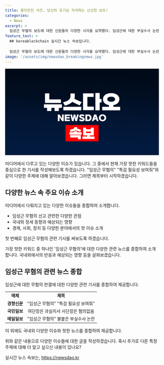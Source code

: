 ```yaml
---
title: 흥미진진 사건, 당신의 호기심 자극하는 신선한 보도!
categories:
  - News
excerpt: >
  임성근 무혐의 보도에 대한 신문들의 다양한 시각을 요약했다. 임성근에 대한 부실수사 논란, 개인 회생과 법원 소송, 그리고 국내외 정치와 경제 이슈 등을 포함하여 사회 각 영역에 대한 다양한 정보를 담고 있으니 흥미를 끄는 다양한 주제를 다룬다.
feature_text: >
  ## koreablockchain 실시간 뉴스 속보입니다.

  임성근 무혐의 보도에 대한 신문들의 다양한 시각을 요약했다. 임성근에 대한 부실수사 논란, 개인 회생과 법원 소송, 그리고 국내외 정치와 경제 이슈 등을 포함하여 사회 각 영역에 대한 다양한 정보를 담고 있으니 흥미를 끄는 다양한 주제를 다룬다.
image: '/assets/img/newsdao_breakingnews.jpg'
---
```


<p><img src="/assets/img/newsdao_breakingnews.jpg" alt="koreablockchain 속보" /></p>

<p>미디어에서 다루고 있는 다양한 이슈가 있습니다. 그 중에서 현재 가장 핫한 키워드들을 중심으로 한 기사를 작성해보도록 하겠습니다. "임성근 무혐의" "특검 필요성 보여줘"와 같이 다양한 주제에 대해 알아보겠습니다. 그러면 제목부터 시작하겠습니다.</p>

<h2 data-ke-size="size26">다양한 뉴스 속 주요 이슈 소개</h2>

<p>미디어에서 다뤄지고 있는 다양한 이슈들을 종합하여 소개합니다.</p>

<ul>
  <li>임성근 무혐의 선고 관련한 다양한 관점</li>
  <li>국내외 정세 동향과 예상되는 영향</li>
  <li>경제, 사회, 정치 등 다양한 분야에서의 핫 이슈 소개</li>
</ul>

<p>첫 번째로 임성근 무혐의 관련 기사를 써보도록 하겠습니다.</p>

<p data-ke-size="size16">가장 핫한 키워드 중 하나인 '임성근 무혐의'에 대한 다양한 관련 뉴스를 종합하여 소개합니다. 국내외에서의 반응과 예상되는 영향 등을 살펴보겠습니다.</p>

<h2 data-ke-size="size26">임성근 무혐의 관련 뉴스 종합</h2>

<p>임성근에 대한 무혐의 판결에 대한 다양한 관련 기사를 종합하여 제공합니다.</p>

<table>
  <tr>
    <td style="text-align: center; height: 17px;"><b>매체</b></td>
    <td style="text-align: center; height: 17px;"><b>제목</b></td>
  </tr>
  <tr>
    <td style="text-align: center; height: 17px;"><b>경향신문</b></td>
    <td style="text-align: center; height: 17px;">"임성근 무혐의" "특검 필요성 보여줘"</td>
  </tr>
  <tr>
    <td style="text-align: center; height: 17px;"><b>국민일보</b></td>
    <td style="text-align: center; height: 17px;">여단장은 과실치사 사단장은 혐의없음</td>
  </tr>
  <tr>
    <td style="text-align: center; height: 17px;"><b>매일일보</b></td>
    <td style="text-align: center; height: 17px;">"임성근 무혐의" 불붙은 부실수사 논란</td>
  </tr>
  <!-- 나머지 매체들의 기사들도 동일한 양식으로 작성하여 추가 -->
</table>

<p>이 외에도 국내외 다양한 이슈와 핫한 뉴스를 종합하여 제공합니다.</p>

<p>위와 같은 내용으로 다양한 이슈들에 대한 글을 작성하겠습니다. 혹시 추가로 다른 특정 주제에 대해 더 알고 싶으신 내용이 있나요?</p>
실시간 뉴스 속보는, <a href="https://newsdao.kr" rel="dofollow">https://newsdao.kr</a>


